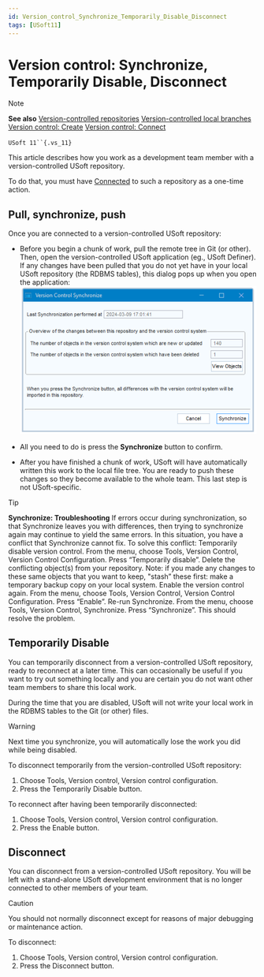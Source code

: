 ```yaml
---
id: Version_control_Synchronize_Temporarily_Disable_Disconnect
tags: [USoft11]
---
```

# Version control: Synchronize, Temporarily Disable, Disconnect

> [!NOTE]
> **See also**
> [Version-controlled repositories](/docs/Repositories/Version_control/Versioncontrolled_repositories.md)
> [Version-controlled local branches](/docs/Repositories/Version_control/Versioncontrolled_local_branches.md)
> [Version control: Create](/docs/Repositories/Version_control/Version_control_Create.md)
> [Version control: Connect](/docs/Repositories/Version_control/Version_control_Connect.md)

`USoft 11``{.vs_11}`

This article describes how you work as a development team member with a version-controlled USoft repository.

To do that, you must have [Connected](/docs/Repositories/Version_control/Version_control_Connect.md) to such a repository as a one-time action.

## Pull, synchronize, push

Once you are connected to a version-controlled USoft repository:

- Before you begin a chunk of work, pull the remote tree in Git (or other). Then, open the version-controlled USoft application (eg., USoft Definer). If any changes have been pulled that you do not yet have in your local USoft repository (the RDBMS tables), this dialog pops up when you open the application:	![](./assets/f3c0d687-130e-4716-bb16-fc8dd2dee2f5.png)


- All you need to do is press the **Synchronize** button to confirm.
- After you have finished a chunk of work, USoft will have automatically written this work to the local file tree. You are ready to push these changes so they become available to the whole team. This last step is not USoft-specific.

> [!TIP]
> **Synchronize: Troubleshooting**
> If errors occur during synchronization, so that Synchronize leaves you with differences, then trying to synchronize again may continue to yield the same errors. In this situation, you have a conflict that Synchronize cannot fix.
> To solve this conflict:
> Temporarily disable version control. From the menu, choose Tools, Version Control, Version Control Configuration. Press “Temporarily disable”.
> Delete the conflicting object(s) from your repository. Note: if you made any changes to these same objects that you want to keep, "stash” these first: make a temporary backup copy on your local system.
> Enable the version control again. From the menu, choose Tools, Version Control, Version Control Configuration. Press “Enable”.
> Re-run Synchronize. From the menu, choose Tools, Version Control, Synchronize. Press “Synchronize”.
> This should resolve the problem.

## Temporarily Disable

You can temporarily disconnect from a version-controlled USoft repository, ready to reconnect at a later time. This can occasionally be useful if you want to try out something locally and you are certain you do not want other team members to share this local work.

During the time that you are disabled, USoft will not write your local work in the RDBMS tables to the Git (or other) files.

> [!WARNING]
> Next time you synchronize, you will automatically lose the work you did while being disabled.

To disconnect temporarily from the version-controlled USoft repository:

1. Choose Tools, Version control, Version control configuration.
2. Press the Temporarily Disable button.

To reconnect after having been temporarily disconnected:

1. Choose Tools, Version control, Version control configuration.
2. Press the Enable button.

## Disconnect

You can disconnect from a version-controlled USoft repository. You will be left with a stand-alone USoft development environment that is no longer connected to other members of your team.

> [!CAUTION]
> You should not normally disconnect except for reasons of major debugging or maintenance action.

To disconnect:

1. Choose Tools, Version control, Version control configuration.
2. Press the Disconnect button.